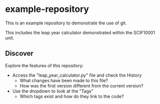 # example-repository

This is an example repository to demonstrate the use of git.

This includes the leap year calculator demonstrated within the SCIF10001 unit.

## Discover 

Explore the features of this repository:

 - Access the "leap_year_calculator.py" file and check the History
    - What changes have been made to this file?
    - How was the first version different from the current version?
 - Use the dropdown to look at the "Tags"
    - Which tags exist and how do they link to the code?


